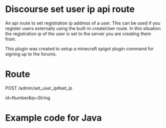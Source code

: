 # Discourse set user ip api route

An api route to set registration ip address of a user. This can be used if you register users externally using the built-in createUser route. In this situation the registration ip of the user is set to the server you are creating them from.

This plugin was created to setup a minecraft spigot plugin command for signing up to the forums.

# Route

POST /admin/set_user_ip#set_ip

id=Number&ip=String

# Example code for Java
